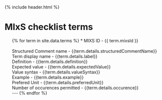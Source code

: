 {% include header.html %}

# MIxS checklist terms


<ul> {% for term in site.data.terms %}
* MIXS ID - {{ term.mixsId }}
<br>
<br> Structured Comment name - {{term.details.structuredCommentName}}
<br> Term display name - {{term.details.label}}
<br> Definition - {{term.details.definition}}
<br> Expected value - {{term.details.expectedValue}}
<br> Value syntax - {{term.details.valueSyntax}}
<br> Example - {{term.details.example}}
<br> Prefered Unit - {{term.details.preferredUnit}}
<br> Number of occurences permitted - {{term.details.occurence}}
<br>
---		
{% endfor %}


